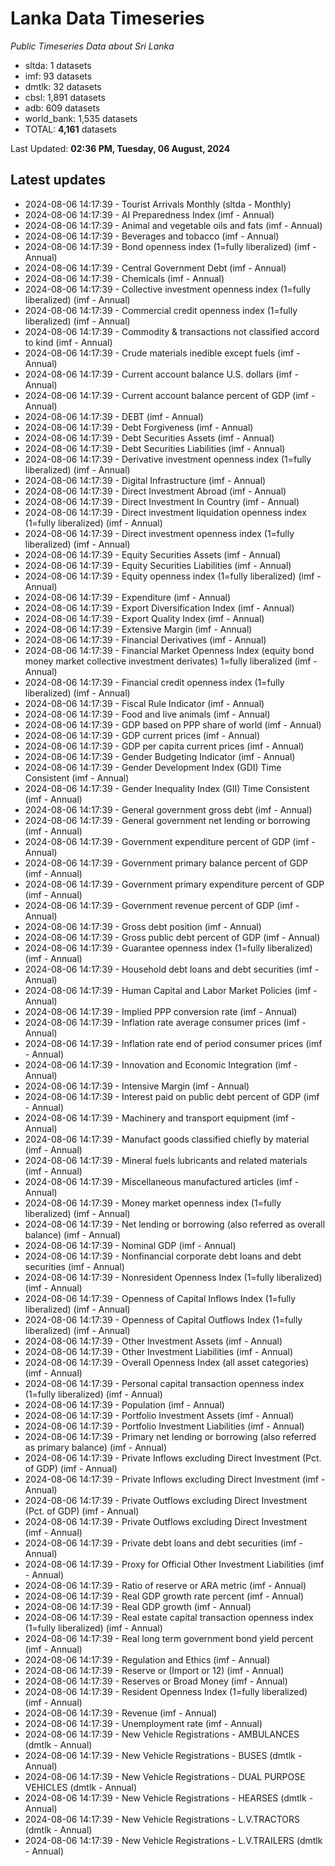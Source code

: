 # Lanka Data Timeseries
*Public Timeseries Data about Sri Lanka*

* sltda: 1 datasets
* imf: 93 datasets
* dmtlk: 32 datasets
* cbsl: 1,891 datasets
* adb: 609 datasets
* world_bank: 1,535 datasets
* TOTAL: **4,161** datasets

Last Updated: **02:36 PM, Tuesday, 06 August, 2024**

## Latest updates

* 2024-08-06 14:17:39 - Tourist Arrivals Monthly (sltda - Monthly)
* 2024-08-06 14:17:39 - AI Preparedness Index (imf - Annual)
* 2024-08-06 14:17:39 - Animal and vegetable oils and fats (imf - Annual)
* 2024-08-06 14:17:39 - Beverages and tobacco (imf - Annual)
* 2024-08-06 14:17:39 - Bond openness index (1=fully liberalized) (imf - Annual)
* 2024-08-06 14:17:39 - Central Government Debt (imf - Annual)
* 2024-08-06 14:17:39 - Chemicals (imf - Annual)
* 2024-08-06 14:17:39 - Collective investment openness index (1=fully liberalized) (imf - Annual)
* 2024-08-06 14:17:39 - Commercial credit openness index (1=fully liberalized) (imf - Annual)
* 2024-08-06 14:17:39 - Commodity & transactions not classified accord to kind (imf - Annual)
* 2024-08-06 14:17:39 - Crude materials inedible except fuels (imf - Annual)
* 2024-08-06 14:17:39 - Current account balance U.S. dollars (imf - Annual)
* 2024-08-06 14:17:39 - Current account balance percent of GDP (imf - Annual)
* 2024-08-06 14:17:39 - DEBT (imf - Annual)
* 2024-08-06 14:17:39 - Debt Forgiveness (imf - Annual)
* 2024-08-06 14:17:39 - Debt Securities Assets (imf - Annual)
* 2024-08-06 14:17:39 - Debt Securities Liabilities (imf - Annual)
* 2024-08-06 14:17:39 - Derivative investment openness index (1=fully liberalized) (imf - Annual)
* 2024-08-06 14:17:39 - Digital Infrastructure (imf - Annual)
* 2024-08-06 14:17:39 - Direct Investment Abroad (imf - Annual)
* 2024-08-06 14:17:39 - Direct Investment In Country (imf - Annual)
* 2024-08-06 14:17:39 - Direct investment liquidation openness index (1=fully liberalized) (imf - Annual)
* 2024-08-06 14:17:39 - Direct investment openness index (1=fully liberalized) (imf - Annual)
* 2024-08-06 14:17:39 - Equity Securities Assets (imf - Annual)
* 2024-08-06 14:17:39 - Equity Securities Liabilities (imf - Annual)
* 2024-08-06 14:17:39 - Equity openness index (1=fully liberalized) (imf - Annual)
* 2024-08-06 14:17:39 - Expenditure (imf - Annual)
* 2024-08-06 14:17:39 - Export Diversification Index (imf - Annual)
* 2024-08-06 14:17:39 - Export Quality Index (imf - Annual)
* 2024-08-06 14:17:39 - Extensive Margin (imf - Annual)
* 2024-08-06 14:17:39 - Financial Derivatives (imf - Annual)
* 2024-08-06 14:17:39 - Financial Market Openness Index (equity bond money market collective investment derivates) 1=fully liberalized (imf - Annual)
* 2024-08-06 14:17:39 - Financial credit openness index (1=fully liberalized) (imf - Annual)
* 2024-08-06 14:17:39 - Fiscal Rule Indicator (imf - Annual)
* 2024-08-06 14:17:39 - Food and live animals (imf - Annual)
* 2024-08-06 14:17:39 - GDP based on PPP share of world (imf - Annual)
* 2024-08-06 14:17:39 - GDP current prices (imf - Annual)
* 2024-08-06 14:17:39 - GDP per capita current prices (imf - Annual)
* 2024-08-06 14:17:39 - Gender Budgeting Indicator (imf - Annual)
* 2024-08-06 14:17:39 - Gender Development Index (GDI) Time Consistent (imf - Annual)
* 2024-08-06 14:17:39 - Gender Inequality Index (GII) Time Consistent (imf - Annual)
* 2024-08-06 14:17:39 - General government gross debt (imf - Annual)
* 2024-08-06 14:17:39 - General government net lending or borrowing (imf - Annual)
* 2024-08-06 14:17:39 - Government expenditure percent of GDP (imf - Annual)
* 2024-08-06 14:17:39 - Government primary balance percent of GDP (imf - Annual)
* 2024-08-06 14:17:39 - Government primary expenditure percent of GDP (imf - Annual)
* 2024-08-06 14:17:39 - Government revenue percent of GDP (imf - Annual)
* 2024-08-06 14:17:39 - Gross debt position (imf - Annual)
* 2024-08-06 14:17:39 - Gross public debt percent of GDP (imf - Annual)
* 2024-08-06 14:17:39 - Guarantee openness index (1=fully liberalized) (imf - Annual)
* 2024-08-06 14:17:39 - Household debt loans and debt securities (imf - Annual)
* 2024-08-06 14:17:39 - Human Capital and Labor Market Policies (imf - Annual)
* 2024-08-06 14:17:39 - Implied PPP conversion rate (imf - Annual)
* 2024-08-06 14:17:39 - Inflation rate average consumer prices (imf - Annual)
* 2024-08-06 14:17:39 - Inflation rate end of period consumer prices (imf - Annual)
* 2024-08-06 14:17:39 - Innovation and Economic Integration (imf - Annual)
* 2024-08-06 14:17:39 - Intensive Margin (imf - Annual)
* 2024-08-06 14:17:39 - Interest paid on public debt percent of GDP (imf - Annual)
* 2024-08-06 14:17:39 - Machinery and transport equipment (imf - Annual)
* 2024-08-06 14:17:39 - Manufact goods classified chiefly by material (imf - Annual)
* 2024-08-06 14:17:39 - Mineral fuels lubricants and related materials (imf - Annual)
* 2024-08-06 14:17:39 - Miscellaneous manufactured articles (imf - Annual)
* 2024-08-06 14:17:39 - Money market openness index (1=fully liberalized) (imf - Annual)
* 2024-08-06 14:17:39 - Net lending or borrowing (also referred as overall balance) (imf - Annual)
* 2024-08-06 14:17:39 - Nominal GDP (imf - Annual)
* 2024-08-06 14:17:39 - Nonfinancial corporate debt loans and debt securities (imf - Annual)
* 2024-08-06 14:17:39 - Nonresident Openness Index (1=fully liberalized) (imf - Annual)
* 2024-08-06 14:17:39 - Openness of Capital Inflows Index (1=fully liberalized) (imf - Annual)
* 2024-08-06 14:17:39 - Openness of Capital Outflows Index (1=fully liberalized) (imf - Annual)
* 2024-08-06 14:17:39 - Other Investment Assets (imf - Annual)
* 2024-08-06 14:17:39 - Other Investment Liabilities (imf - Annual)
* 2024-08-06 14:17:39 - Overall Openness Index (all asset categories) (imf - Annual)
* 2024-08-06 14:17:39 - Personal capital transaction openness index (1=fully liberalized) (imf - Annual)
* 2024-08-06 14:17:39 - Population (imf - Annual)
* 2024-08-06 14:17:39 - Portfolio Investment Assets (imf - Annual)
* 2024-08-06 14:17:39 - Portfolio Investment Liabilities (imf - Annual)
* 2024-08-06 14:17:39 - Primary net lending or borrowing (also referred as primary balance) (imf - Annual)
* 2024-08-06 14:17:39 - Private Inflows excluding Direct Investment (Pct. of GDP) (imf - Annual)
* 2024-08-06 14:17:39 - Private Inflows excluding Direct Investment (imf - Annual)
* 2024-08-06 14:17:39 - Private Outflows excluding Direct Investment (Pct. of GDP) (imf - Annual)
* 2024-08-06 14:17:39 - Private Outflows excluding Direct Investment (imf - Annual)
* 2024-08-06 14:17:39 - Private debt loans and debt securities (imf - Annual)
* 2024-08-06 14:17:39 - Proxy for Official Other Investment Liabilities (imf - Annual)
* 2024-08-06 14:17:39 - Ratio of reserve or ARA metric (imf - Annual)
* 2024-08-06 14:17:39 - Real GDP growth rate percent (imf - Annual)
* 2024-08-06 14:17:39 - Real GDP growth (imf - Annual)
* 2024-08-06 14:17:39 - Real estate capital transaction openness index (1=fully liberalized) (imf - Annual)
* 2024-08-06 14:17:39 - Real long term government bond yield percent (imf - Annual)
* 2024-08-06 14:17:39 - Regulation and Ethics (imf - Annual)
* 2024-08-06 14:17:39 - Reserve or (Import or 12) (imf - Annual)
* 2024-08-06 14:17:39 - Reserves or Broad Money (imf - Annual)
* 2024-08-06 14:17:39 - Resident Openness Index (1=fully liberalized) (imf - Annual)
* 2024-08-06 14:17:39 - Revenue (imf - Annual)
* 2024-08-06 14:17:39 - Unemployment rate (imf - Annual)
* 2024-08-06 14:17:39 - New Vehicle Registrations - AMBULANCES (dmtlk - Annual)
* 2024-08-06 14:17:39 - New Vehicle Registrations - BUSES (dmtlk - Annual)
* 2024-08-06 14:17:39 - New Vehicle Registrations - DUAL PURPOSE VEHICLES (dmtlk - Annual)
* 2024-08-06 14:17:39 - New Vehicle Registrations - HEARSES (dmtlk - Annual)
* 2024-08-06 14:17:39 - New Vehicle Registrations - L.V.TRACTORS (dmtlk - Annual)
* 2024-08-06 14:17:39 - New Vehicle Registrations - L.V.TRAILERS (dmtlk - Annual)